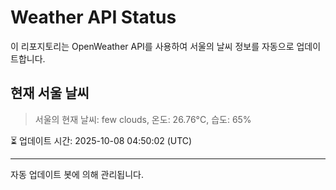 
# Weather API Status

이 리포지토리는 OpenWeather API를 사용하여 서울의 날씨 정보를 자동으로 업데이트합니다.

## 현재 서울 날씨
> 서울의 현재 날씨: few clouds, 온도: 26.76°C, 습도: 65%

⏳ 업데이트 시간: 2025-10-08 04:50:02 (UTC)

---
자동 업데이트 봇에 의해 관리됩니다.
